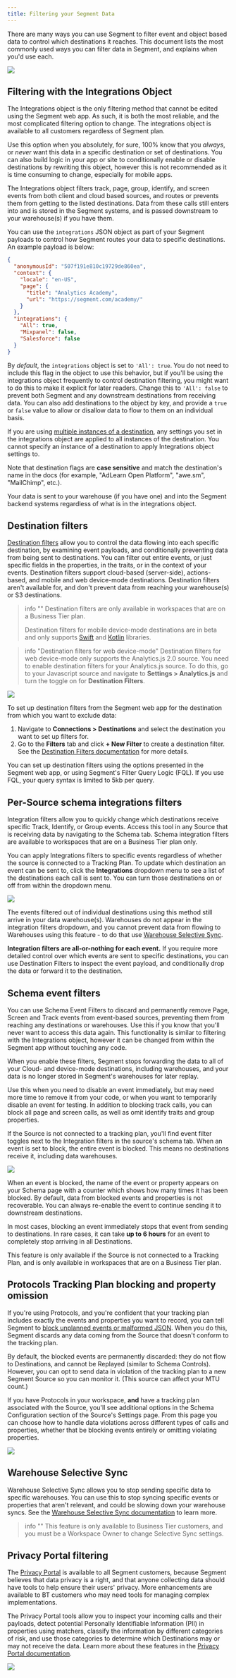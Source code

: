 ```yaml
---
title: Filtering your Segment Data
---
```


There are many ways you can use Segment to filter event and object based data to control which destinations it reaches. This document lists the most commonly used ways you can filter data in Segment, and explains when you'd use each.

![](/docs/images/segment-diagram.png)


## Filtering with the Integrations Object

The Integrations object is the only filtering method that cannot be edited using the Segment web app. As such, it is both the most reliable, and the most complicated filtering option to change. The integrations object is available to all customers regardless of Segment plan.

Use this option when you absolutely, for sure, 100% know that you *always*, or *never* want this data in a specific destination or set of destinations. You can also build logic in your app or site to conditionally enable or disable destinations by rewriting this object, however this is not recommended as it is time consuming to change, especially for mobile apps.

The Integrations object filters track, page, group, identify, and screen events from both client and cloud based sources, and routes or prevents them from getting to the listed destinations. Data from these calls still enters into and is stored in the Segment systems, and is passed downstream to your warehouse(s) if you have them.

You can use the `integrations` JSON object as part of your Segment payloads to control how Segment routes your data to specific destinations. An example payload is below:

```json
{
  "anonymousId": "507f191e810c19729de860ea",
  "context": {
    "locale": "en-US",
    "page": {
      "title": "Analytics Academy",
      "url": "https://segment.com/academy/"
    }
  },
  "integrations": {
    "All": true,
    "Mixpanel": false,
    "Salesforce": false
  }
}
```

By *default*, the `integrations` object is set to `'All': true`. You do not need to include this flag in the object to use this behavior, but if you'll be using the integrations object frequently to control destination filtering, you might want to do this to make it explicit for later readers. Change this to `'All': false` to prevent both Segment and any downstream destinations from receiving data. You can also add destinations to the object by key, and provide a `true` or `false` value to allow or disallow data to flow to them on an individual basis.

If you are using [multiple instances of a destination](/docs/connections/destinations/add-destination/#connecting-one-source-to-multiple-instances-of-a-destination), any settings you set in the integrations object are applied to all instances of the destination. You cannot specify an instance of a destination to apply Integrations object settings to. 

Note that destination flags are **case sensitive** and match the destination's name in the docs (for example, "AdLearn Open Platform", "awe.sm", "MailChimp", etc.).

Your data is sent to your warehouse (if you have one) and into the Segment backend systems regardless of what is in the integrations object.

## Destination filters

[Destination filters](https://segment.com/docs/connections/destinations/destination-filters/) allow you to control the data flowing into each specific destination, by examining event payloads, and conditionally preventing data from being sent to destinations. You can filter out entire events, or just specific fields in the properties, in the traits, or in the context of your events. Destination filters support cloud-based (server-side), actions-based, and mobile and web device-mode destinations.  Destination filters aren't available for, and don't prevent data from reaching your warehouse(s) or S3 destinations.

> info ""
> Destination filters are only available in workspaces that are on a Business Tier plan.
>
> Destination filters for mobile device-mode destinations are in beta and only supports [Swift](/docs/connections/sources/catalog/libraries/mobile/swift-ios#destination-filters) and [Kotlin](/docs/connections/sources/catalog/libraries/mobile/kotlin-android/#destination-filters) libraries.

> info "Destination filters for web device-mode"
> Destination filters for web device-mode only supports the Analytics.js 2.0 source. You need to enable destination filters for your Analytics.js source. To do this, go to your Javascript source and navigate to **Settings > Analytics.js** and turn the toggle on for **Destination Filters**.

![](images/destination-filter-create.png)

To set up destination filters from the Segment web app for the destination from which you want to exclude data:
1. Navigate to **Connections > Destinations** and select the destination you want to set up filters for.
2. Go to the **Filters** tab and click **+ New Filter** to create a destination filter.
See the [Destination Filters documentation](/docs/connections/destinations/destination-filters/) for more details.

You can set up destination filters using the options presented in the Segment web app, or using Segment's Filter Query Logic (FQL). If you use FQL, your query syntax is limited to 5kb per query.

## Per-Source schema integrations filters

Integration filters allow you to quickly change which destinations receive specific Track, Identify, or Group events. Access this tool in any Source that is receiving data by navigating to the Schema tab. Schema integration filters are available to workspaces that are on a Business Tier plan only.

You can apply Integrations filters to specific events regardless of whether the source is connected to a Tracking Plan. To update which destination an event can be sent to, click the **Integrations** dropdown menu to see a list of the destinations each call is sent to. You can turn those destinations on or off from within the dropdown menu.

![](images/schema-integration-filters.png)

The events filtered out of individual destinations using this method still arrive in your data warehouse(s). Warehouses do not appear in the integration filters dropdown, and you cannot prevent data from flowing to Warehouses using this feature - to do that use [Warehouse Selective Sync](#warehouse-selective-sync).

**Integration filters are all-or-nothing for each event.** If you require more detailed control over which events are sent to specific destinations, you can use Destination Filters to inspect the event payload, and conditionally drop the data or forward it to the destination.

## Schema event filters

You can use Schema Event Filters to discard and permanently remove Page, Screen and Track events from event-based sources, preventing them from reaching any destinations or warehouses. Use this if you know that you'll never want to access this data again. This functionality is similar to filtering with the Integrations object, however it can be changed from within the Segment app without touching any code.

When you enable these filters, Segment stops forwarding the data to all of your Cloud- and device-mode destinations, including warehouses, and your data is no longer stored in Segment's warehouses for later replay.

Use this when you need to disable an event immediately, but may need more time to remove it from your code, or when you want to temporarily disable an event for testing. In addition to blocking track calls, you can block all page and screen calls, as well as omit identify traits and group properties.

If the Source is not connected to a tracking plan, you'll find event filter toggles next to the Integration filters in the source's schema tab. When an event is set to block, the entire event is blocked. This means no destinations receive it, including data warehouses.

![](images/schema-event-filters.png)

When an event is blocked, the name of the event or property appears on your Schema page with a counter which shows how many times it has been blocked. By default, data from blocked events and properties is not recoverable. You can always re-enable the event to continue sending it to downstream destinations.

In most cases, blocking an event immediately stops that event from sending to destinations. In rare cases, it can take **up to 6 hours** for an event to completely stop arriving in all Destinations.

This feature is only available if the Source is not connected to a Tracking Plan, and is only available in workspaces that are on a Business Tier plan.


## Protocols Tracking Plan blocking and property omission

If you're using Protocols, and you're confident that your tracking plan includes exactly the events and properties you want to record, you can tell Segment to [block unplanned events or malformed JSON](/docs/protocols/enforce/schema-configuration/). When you do this, Segment discards any data coming from the Source that doesn't conform to the tracking plan.

By default, the blocked events are permanently discarded: they do not flow to Destinations, and cannot be Replayed (similar to Schema Controls). However, you can opt to send data in violation of the tracking plan to a new Segment Source so you can monitor it. (This source can affect your MTU count.)

If you have Protocols in your workspace, **and** have a tracking plan associated with the Source, you'll see additional options in the Schema Configuration section of the Source's Settings page. From this page you can choose how to handle data violations across different types of calls and properties, whether that be blocking events entirely or omitting violating properties.

![](images/protocols-unplanned.png)


## Warehouse Selective Sync

Warehouse Selective Sync allows you to stop sending specific data to specific warehouses. You can use this to stop syncing specific events or properties that aren't relevant, and could be slowing down your warehouse syncs. See the [Warehouse Selective Sync documentation](/docs/connections/storage/warehouses/warehouse-syncs/#warehouse-selective-sync) to learn more.

> info ""
> This feature is only available to Business Tier customers, and you must be a Workspace Owner to change Selective Sync settings.

## Privacy Portal filtering

The [Privacy Portal](/docs/privacy/portal/) is available to all Segment customers, because Segment believes that data privacy is a right, and that anyone collecting data should have tools to help ensure their users' privacy. More enhancements are available to BT customers who may need tools for managing complex implementations.

The Privacy Portal tools allow you to inspect your incoming calls and their payloads, detect potential Personally Identifiable Information (PII) in properties using matchers, classify the information by different categories of risk, and use those categories to determine which Destinations may or may not receive the data. Learn more about these features in the [Privacy Portal documentation](/docs/privacy/portal/).

![](/docs/privacy/images/privacy-add-new-matcher.gif)
